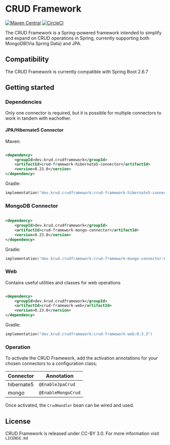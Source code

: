 # CRUD Framework

[![Maven Central](https://maven-badges.herokuapp.com/maven-central/dev.krud.crudframework/crud-framework-core/badge.svg)](https://maven-badges.herokuapp.com/maven-central/dev.krud.crudframework/crud-framework)
[![CircleCI](https://circleci.com/gh/krud-dev/crud-framework.svg?style=shield)](https://circleci.com/gh/krud-dev/crud-framework)


The CRUD Framework is a Spring-powered framework intended to simplify and expand on CRUD operations in Spring, currently
supporting both MongoDB(Via Spring Data) and JPA.


## Compatibility

The CRUD Framework is currently compatible with Spring Boot 2.6.7

## Getting started

### Dependencies

Only one connector is required, but it is possible for multiple connectors to work in tandem with eachother.

#### JPA/Hibernate5 Connector

Maven:

```xml

<dependency>
    <groupId>dev.krud.crudframework</groupId>
    <artifactId>crud-framework-hibernate5-connector</artifactId>
    <version>0.23.0</version>
</dependency>
```

Gradle:

```kotlin
implementation("dev.krud.crudframework:crud-framework-hibernate5-connector:0.9.0")
```

### MongoDB Connector

```xml

<dependency>
    <groupId>dev.krud.crudframework</groupId>
    <artifactId>crud-framework-mongo-connector</artifactId>
    <version>0.23.0</version>
</dependency>
```

Gradle:

```kotlin
implementation("dev.krud.crudframework:crud-framework-mongo-connector:0.9.0")
```


### Web

Contains useful utilities and classes for web operations

```xml

<dependency>
    <groupId>dev.krud.crudframework</groupId>
    <artifactId>crud-framework-web</artifactId>
    <version>0.23.0</version>
</dependency>
```

Gradle:

```kotlin
implementation("dev.krud.crudframework:crud-framework-web:0.3.3")
```

### Operation

To activate the CRUD Framework, add the activation annotations for your chosen connectors to a configuration class;

| Connector   | Annotation
|-------------|------------------|
| hibernate5 | `@EnableJpaCrud`
| mongo      | `@EnableMongoCrud`

Once activated, the `CrudHandler` bean can be wired and used.

## License

CRUD Framework is released under CC-BY 3.0. For more information visit `LICENSE.md`
